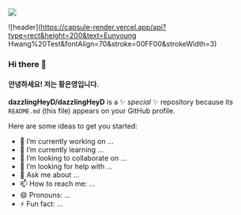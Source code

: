 <img src="https://capsule-render.vercel.app/api?type=waving&color=auto&height=200&section=header&text=Eunyoung Hwang&fontSize=90" />

![header](https://capsule-render.vercel.app/api?type=rect&height=200&text=Eunyoung Hwang%20Test&fontAlign=70&stroke=00FF00&strokeWidth=3)

### Hi there 👋
#### 안녕하세요! 저는 황은영입니다.

**dazzlingHeyD/dazzlingHeyD** is a ✨ _special_ ✨ repository because its `README.md` (this file) appears on your GitHub profile.

Here are some ideas to get you started:

- 🔭 I’m currently working on ...
- 🌱 I’m currently learning ...
- 👯 I’m looking to collaborate on ...
- 🤔 I’m looking for help with ...
- 💬 Ask me about ...
- 📫 How to reach me: ...
- 😄 Pronouns: ...
- ⚡ Fun fact: ...
